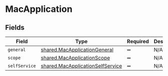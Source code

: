 # MacApplication


## Fields

| Field                                                                                       | Type                                                                                        | Required                                                                                    | Description                                                                                 |
| ------------------------------------------------------------------------------------------- | ------------------------------------------------------------------------------------------- | ------------------------------------------------------------------------------------------- | ------------------------------------------------------------------------------------------- |
| `general`                                                                                   | [shared.MacApplicationGeneral](../../../sdk/models/shared/macapplicationgeneral.md)         | :heavy_minus_sign:                                                                          | N/A                                                                                         |
| `scope`                                                                                     | [shared.MacApplicationScope](../../../sdk/models/shared/macapplicationscope.md)             | :heavy_minus_sign:                                                                          | N/A                                                                                         |
| `selfService`                                                                               | [shared.MacApplicationSelfService](../../../sdk/models/shared/macapplicationselfservice.md) | :heavy_minus_sign:                                                                          | N/A                                                                                         |
